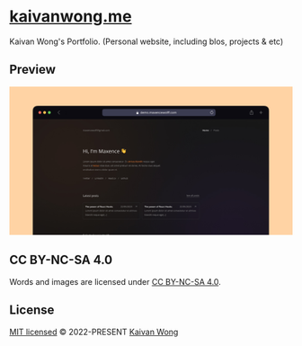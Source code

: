 # [kaivanwong.me](https://kaivanwong.me)

Kaivan Wong's Portfolio. (Personal website, including blos, projects & etc)

## Preview

![Screenshot](https://github.com/kaivanwong/kaivanwong.me/blob/main/public/opengraph-image.jpg)

## CC BY-NC-SA 4.0

Words and images are licensed under <a href='https://creativecommons.org/licenses/by-nc-sa/4.0/'>CC BY-NC-SA 4.0</a>.

## License

[MIT licensed](./LICENSE) © 2022-PRESENT [Kaivan Wong](https://github.com/kaivanwong)
